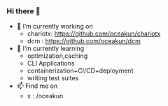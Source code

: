 ### Hi there 👋


- 🔭 I’m currently working on
  - chariotx: https://github.com/oceakun/chariotx
  - dcm : https://github.com/oceakun/dcm
- 🌱 I’m currently learning 
  - optimization,caching
  - CLI Applications
  - containerization+CI/CD+deployment
  - writing test suites 
- 📫 Find me on
  - x : /oceakun
